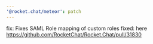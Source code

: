 ```yaml
---
'@rocket.chat/meteor': patch
---
```


fix: Fixes SAML Role mapping of custom roles
fixed: here https://github.com/RocketChat/Rocket.Chat/pull/31830
